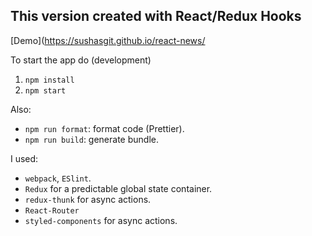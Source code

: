 ## This version created with React/Redux Hooks

[Demo](https://sushasgit.github.io/react-news/

To start the app do (development)

1. `npm install`
2. `npm start`

Also:
* `npm run format`: format code (Prettier).
* `npm run build`: generate bundle.

I used:
* `webpack`, `ESlint`.
* `Redux` for a predictable global state container.
* `redux-thunk` for async actions.
* `React-Router`
* `styled-components` for async actions.
